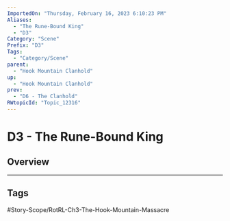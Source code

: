 ```yaml
---
ImportedOn: "Thursday, February 16, 2023 6:10:23 PM"
Aliases:
  - "The Rune-Bound King"
  - "D3"
Category: "Scene"
Prefix: "D3"
Tags:
  - "Category/Scene"
parent:
  - "Hook Mountain Clanhold"
up:
  - "Hook Mountain Clanhold"
prev:
  - "D6 - The Clanhold"
RWtopicId: "Topic_12316"
---
```

# D3 - The Rune-Bound King
## Overview

---
## Tags
#Story-Scope/RotRL-Ch3-The-Hook-Mountain-Massacre

